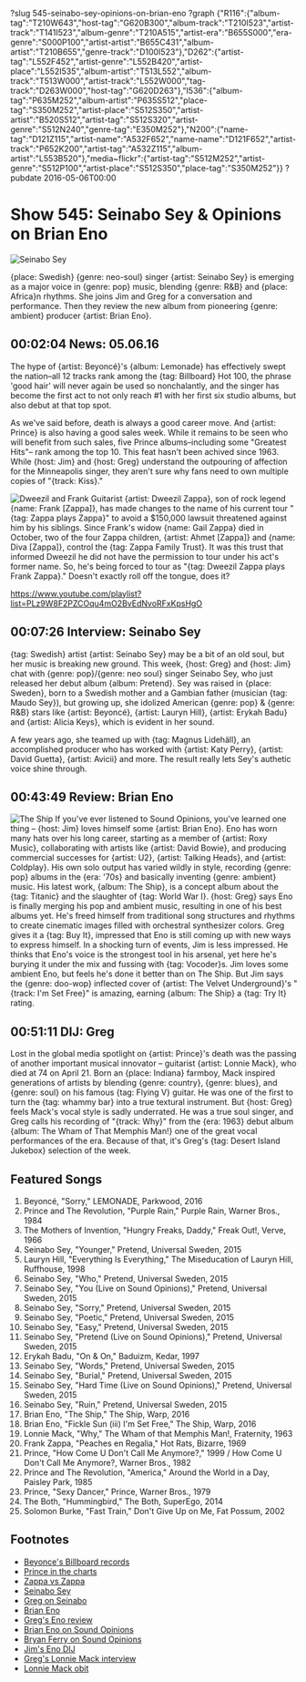 ?slug 545-seinabo-sey-opinions-on-brian-eno
?graph {"R116":{"album-tag":"T210W643","host-tag":"G620B300","album-track":"T210I523","artist-track":"T141I523","album-genre":"T210A515","artist-era":"B655S000","era-genre":"S000P100","artist-artist":"B655C431","album-artist":"T210B655","genre-track":"D100I523"},"D262":{"artist-tag":"L552F452","artist-genre":"L552B420","artist-place":"L552I535","album-artist":"T513L552","album-track":"T513W000","artist-track":"L552W000","tag-track":"D263W000","host-tag":"G620D263"},"I536":{"album-tag":"P635M252","album-artist":"P635S512","place-tag":"S350M252","artist-place":"S512S350","artist-artist":"B520S512","artist-tag":"S512S320","artist-genre":"S512N240","genre-tag":"E350M252"},"N200":{"name-tag":"D121Z115","artist-name":"A532F652","name-name":"D121F652","artist-track":"P652K200","artist-tag":"A532Z115","album-artist":"L553B520"},"media~flickr":{"artist-tag":"S512M252","artist-genre":"S512P100","artist-place":"S512S350","place-tag":"S350M252"}}
?pubdate 2016-05-06T00:00

# Show 545: Seinabo Sey & Opinions on Brian Eno

![Seinabo Sey](//static.soundopinions.org/images/2016/seinabosey_web.jpg)

{place: Swedish} {genre: neo-soul} singer {artist: Seinabo Sey} is emerging as a major voice in {genre: pop} music, blending {genre: R&B} and {place: Africa}n rhythms. She joins Jim and Greg for a conversation and performance. Then they review the new album from pioneering {genre: ambient} producer {artist: Brian Eno}.


## 00:02:04 News: 05.06.16
The hype of {artist: Beyoncé}'s {album: Lemonade} has effectively swept the nation–all 12 tracks rank among the {tag: Billboard} Hot 100, the phrase 'good hair' will never again be used so nonchalantly, and the singer has become the first act to not only reach #1 with her first six studio albums, but also debut at that top spot. 

As we've said before, death is always a good career move. And {artist: Prince} is also having a good sales week. While it remains to be seen who will benefit from such sales,  five Prince albums–including some "Greatest Hits"– rank among the top 10. This feat hasn't been achived since 1963. While {host: Jim} and {host: Greg} understand the outpouring of affection for the Minneapolis singer, they aren't sure why fans need to own multiple copies of "{track: Kiss}."

![Dweezil and Frank](//static.soundopinions.org/images/2016/dweezilfrank.jpg)
Guitarist {artist: Dweezil Zappa}, son of rock legend {name: Frank [Zappa]}, has made changes to the name of his current tour "{tag: Zappa plays Zappa}" to avoid a  $150,000 lawsuit threatened against him by his siblings. Since Frank's widow {name: Gail Zappa} died in October, two of the four Zappa children, {artist: Ahmet [Zappa]} and {name: Diva [Zappa]}, control the {tag: Zappa Family Trust}. It was this trust that informed Dweezil he did not have the permission to tour under his act's former name. So, he's being forced to tour as "{tag: Dweezil Zappa plays Frank Zappa}." Doesn't exactly roll off the tongue, does it?

https://www.youtube.com/playlist?list=PLz9W8F2PZCOqu4mO2BvEdNvoRFxKpsHgO

## 00:07:26 Interview: Seinabo Sey

{tag: Swedish} artist {artist: Seinabo Sey} may be a bit of an old soul, but her music is breaking new ground. This week, {host: Greg} and {host: Jim} chat with {genre: pop}/{genre: neo soul} singer Seinabo Sey, who just released her debut album {album: Pretend}. Sey was raised in {place: Sweden}, born to a Swedish mother and a Gambian father (musician {tag: Maudo Sey}), but growing up, she idolized American {genre: pop} & {genre: R&B} stars like {artist: Beyoncé}, {artist: Lauryn Hill}, {artist: Erykah Badu} and {artist: Alicia Keys}, which is evident in her sound.

A few years ago, she teamed up with {tag: Magnus Lidehäll}, an accomplished producer who has worked with {artist: Katy Perry}, {artist: David Guetta}, {artist: Avicii} and more. The result really lets Sey's authetic voice shine through. 


## 00:43:49 Review: Brian Eno
![The Ship](http://is1.mzstatic.com/image/thumb/Music69/v4/06/b3/54/06b354fc-8355-ef6f-d955-5cec9fa632ee/source/600x600bb.jpg "38124/1083897139")
If you've ever listened to Sound Opinions, you've learned one thing – {host: Jim} loves himself some {artist: Brian Eno}. Eno has worn many hats over his long career, starting as a member of {artist: Roxy Music}, collaborating with artists like {artist: David Bowie}, and producing commercial successes for {artist: U2}, {artist: Talking Heads}, and {artist: Coldplay}. His own solo output has varied wildly in style, recording {genre: pop} albums in the {era: '70s} and basically inventing {genre: ambient} music. His latest work, {album: The Ship}, is a concept album about the {tag: Titanic} and the slaughter of {tag: World War I}. {host: Greg} says Eno is finally merging his pop and ambient music, resulting in one of his best albums yet. He's freed himself from traditional song structures and rhythms to create cinematic images filled with orchestral synthesizer colors. Greg gives it a {tag: Buy It}, impressed that Eno is still coming up with new ways to express himself. In a shocking turn of events, Jim is less impressed. He thinks that Eno's voice is the strongest tool in his arsenal, yet here he's burying it under the mix and fussing with {tag: Vocoder}s. Jim loves some ambient Eno, but feels he's done it better than on The Ship. But Jim says the {genre: doo-wop} inflected cover of {artist: The Velvet Underground}'s "{track: I'm Set Free}" is amazing, earning {album: The Ship} a {tag: Try It} rating.


## 00:51:11 DIJ: Greg
Lost in the global media spotlight on {artist: Prince}'s death was the passing of another important musical innovator – guitarist {artist: Lonnie Mack}, who died at 74 on April 21. Born an {place: Indiana} farmboy, Mack inspired generations of artists by blending {genre: country}, {genre: blues}, and {genre: soul} on his famous {tag: Flying V} guitar. He was one of the first to turn the {tag: whammy bar} into a true textural instrument. But {host: Greg} feels Mack's vocal style is sadly underrated. He was a true soul singer, and Greg calls his recording of "{track: Why}" from the {era: 1963} debut album {album: The Wham of That Memphis Man!} one of the great vocal performances of the era. Because of that, it's Greg's {tag: Desert Island Jukebox} selection of the week.

## Featured Songs

1. Beyoncé, "Sorry," LEMONADE, Parkwood, 2016 
1. Prince and The Revolution, "Purple Rain," Purple Rain, Warner Bros., 1984 
1. The Mothers of Invention, "Hungry Freaks, Daddy," Freak Out!, Verve, 1966 
1. Seinabo Sey, "Younger," Pretend, Universal Sweden, 2015 
1. Lauryn Hill, "Everything Is Everything," The Miseducation of Lauryn Hill, Ruffhouse, 1998 
1. Seinabo Sey, "Who," Pretend, Universal Sweden, 2015 
1. Seinabo Sey, "You (Live on Sound Opinions)," Pretend, Universal Sweden, 2015 
1. Seinabo Sey, "Sorry," Pretend, Universal Sweden, 2015 
1. Seinabo Sey, "Poetic," Pretend, Universal Sweden, 2015 
1. Seinabo Sey, "Easy," Pretend, Universal Sweden, 2015 
1. Seinabo Sey, "Pretend (Live on Sound Opinions)," Pretend, Universal Sweden, 2015 
1. Erykah Badu, "On & On," Baduizm, Kedar, 1997 
1. Seinabo Sey, "Words," Pretend, Universal Sweden, 2015 
1. Seinabo Sey, "Burial," Pretend, Universal Sweden, 2015
1. Seinabo Sey, "Hard Time (Live on Sound Opinions)," Pretend, Universal Sweden, 2015 
1. Seinabo Sey, "Ruin," Pretend, Universal Sweden, 2015 
1. Brian Eno, "The Ship," The Ship, Warp, 2016 
1. Brian Eno, "Fickle Sun (iii) I'm Set Free," The Ship, Warp, 2016
1. Lonnie Mack, "Why," The Wham of that Memphis Man!, Fraternity, 1963 
1. Frank Zappa, "Peaches en Regalia," Hot Rats, Bizarre, 1969 
1. Prince, "How Come U Don't Call Me Anymore?," 1999 / How Come U Don't Call Me Anymore?,  Warner Bros., 1982 
1. Prince and The Revolution, "America," Around the World in a Day, Paisley Park, 1985 
1. Prince, "Sexy Dancer," Prince, Warner Bros., 1979
1. The Both, "Hummingbird," The Both, SuperEgo, 2014 
1. Solomon Burke, "Fast Train," Don't Give Up on Me, Fat Possum, 2002 

## Footnotes
- [Beyonce's Billboard records](http://www.billboard.com/articles/columns/chart-beat/7348570/beyonce-lemonade-first-six-albums-number-one)
- [Prince in the charts](http://www.billboard.com/articles/columns/chart-beat/7356812/prince-sets-record-five-albums-top-10-billboard-200)
- [Zappa vs Zappa](http://www.nytimes.com/2016/04/30/business/media/whats-in-a-name-just-ask-frank-zappas-feuding-heirs.html)
- [Seinabo Sey](https://www.facebook.com/seinabosey/)
- [Greg on Seinabo](http://www.chicagotribune.com/entertainment/music/ct-seinabo-sey-ott-0325-20160321-column.html)
- [Brian Eno](http://www.brian-eno.net/)
- [Greg's Eno review](http://www.chicagotribune.com/entertainment/music/kot/sc-brian-eno-the-ship-album-review-20160429-column.html)
- [Brian Eno on Sound Opinions](/show/310)
- [Bryan Ferry on Sound Opinions](/show/395)
- [Jim's Eno DIJ](/show/170/)
- [Greg's Lonnie Mack interview](http://articles.chicagotribune.com/1989-12-13/features/8903170595_1_doors-morrison-hotel-memphis-man-lonnie-mack)
- [Lonnie Mack obit](http://www.nytimes.com/2016/04/23/arts/music/lonnie-mack-singer-and-guitarist-who-pioneered-blues-rockdies-at-74.html)
